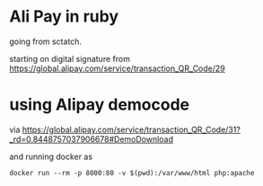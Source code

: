 # Ali Pay in ruby

going from sctatch.

starting on digital signature from
  https://global.alipay.com/service/transaction_QR_Code/29

# using Alipay democode

via https://global.alipay.com/service/transaction_QR_Code/31?_rd=0.8448757037906678#DemoDownload

and running docker as

  ```
  docker run --rm -p 8000:80 -v $(pwd):/var/www/html php:apache
  ```

